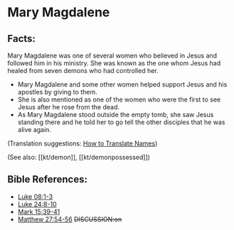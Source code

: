 # Mary Magdalene #

## Facts: ##

Mary Magdalene was one of several women who believed in Jesus and followed him in his ministry. She was known as the one whom Jesus had healed from seven demons who had controlled her.

* Mary Magdalene and some other women helped support Jesus and his apostles by giving to them.
* She is also mentioned as one of the women who were the first to see Jesus after he rose from the dead.
* As Mary Magdalene stood outside the empty tomb, she saw Jesus standing there and he told her to go tell the other disciples that he was alive again.

(Translation suggestions: [How to Translate Names](en/ta-vol1/translate/man/translate-names))

(See also: [[kt/demon]], [[kt/demonpossessed]])

## Bible References: ##

* [Luke 08:1-3](en/tn/luk/help/08/01)
* [Luke 24:8-10](en/tn/luk/help/24/08)
* [Mark 15:39-41](en/tn/mrk/help/15/39)
* [Matthew 27:54-56](en/tn/mat/help/27/54)
~~DISCUSSION:on~~